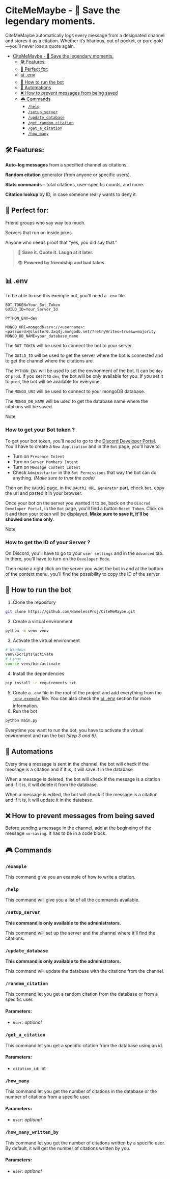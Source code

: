 # CiteMeMaybe - 🎤 Save the legendary moments.
CiteMeMaybe automatically logs every message from a designated channel and stores it as a citation. Whether it’s hilarious, out of pocket, or pure gold—you’ll never lose a quote again.

* [CiteMeMaybe - 🎤 Save the legendary moments.](#citememaybe----save-the-legendary-moments)
  * [🛠️ Features:](#-features)
  * [🤝 Perfect for:](#-perfect-for)
  * [📊 .env](#-env)
  * [🤖 How to run the bot](#-how-to-run-the-bot)
  * [🚗 Automations](#-automations)
  * [❌ How to prevent messages from being saved](#-how-to-prevent-messages-from-being-saved)
  * [🎮 Commands](#-commands)
    * [`/help`](#help)
    * [`/setup_server`](#setup_server)
    * [`/update_database`](#update_database)
    * [`/get_random_citation`](#get_random_citation)
    * [`/get_a_citation`](#get_a_citation)
    * [`/how_many`](#how_many)

## 🛠️ Features:
__Auto-log messages__ from a specified channel as citations.

__Random citation__ generator (from anyone or specific users).

__Stats commands__ – total citations, user-specific counts, and more.

__Citation lookup__ by ID, in case someone really wants to deny it.

## 🤝 Perfect for:
Friend groups who say way too much.

Servers that run on inside jokes.

Anyone who needs proof that “yes, you did say that.”

> 💬 __Save it. Quote it. Laugh at it later.__
> 
> 📚 __Powered by friendship and bad takes.__

## 📊 .env
To be able to use this exemple bot, you'll need a `.env` file.
```env
BOT_TOKEN=Your_Bot_Token
GUILD_ID=Your_Server_Id

PYTHON_ENV=dev

MONGO_URI=mongodb+srv://<username>:<password>@cluster0.3xq4j.mongodb.net/?retryWrites=true&w=majority
MONGO_DB_NAME=your_database_name
```
The `BOT_TOKEN` will be used to connect the bot to your server.

The `GUILD_ID` will be used to get the server where the bot is connected and to get the channel where the citations are.

The `PYTHON_ENV` will be used to set the environment of the bot. It can be `dev` or `prod`. If you set it to `dev`, the bot will be only available for you. If you set it to `prod`, the bot will be available for everyone.

The `MONGO_URI` will be used to connect to your mongoDB database.

The `MONGO_DB_NAME` will be used to get the database name where the citations will be saved.

> [!note]
> ### How to get your Bot token ?
> To get your bot token, you'll need to go to the [Discord Developer Portal](https://discord.com/developers/applications).
> You'll have to create a `New Application` and in the `Bot` page, you'll have to:
> - Turn on `Presence Intent`
> - Turn on `Server Members Intent`
> - Turn on `Message Content Intent`
> - Check `Administartor` in the `Bot Permissions` that way the bot can do anything. _(Make sure to trust the code)_
> 
> Then on the `OAuth2` page, in the `OAuth2 URL Generator` part, check `bot`, copy the url and pasted it in your browser.
> 
> Once your bot on the server you wanted it to be, back on the `Discrod Developer Portal`, in the `Bot` page, you'll find a button `Reset Token`. Click on it and then your token will be displayed. __Make sure to save it, it'll be showed one time only__.

> [!note]
> ### How to get the ID of your Server ?
> On Discord, you'll have to go to your `user settings` and in the `Advanced` tab. In there, you'll have to turn on the `Developer Mode`.
>
> Then make a right click on the server you want the bot in and at the bottom of the context menu, you'll find the possibility to copy the ID of the server.

## 🤖 How to run the bot
1. Clone the repository
```bash
git clone https://github.com/NamelessProj/CiteMeMaybe.git
```
2. Create a virtual environment
```bash
python -m venv venv
```
3. Activate the virtual environment
```bash
# Windows
venv\Scripts\activate
# Linux
source venv/bin/activate
```
4. Install the dependencies
```bash
pip install -r requirements.txt
```
5. Create a `.env` file in the root of the project and add everything from the [`.env.exemple`](/.env.exemple) file. You can also check the [📊 .env](#-env) section for more information.
6. Run the bot
```bash
python main.py
```

Everytime you want to run the bot, you have to activate the virtual environment and run the bot _(step 3 and 6)_.

## 🚗 Automations
Every time a message is sent in the channel, the bot will check if the message is a citation and if it is, it will save it in the database.

When a message is deleted, the bot will check if the message is a citation and if it is, it will delete it from the database.

When a message is edited, the bot will check if the message is a citation and if it is, it will update it in the database.

## ❌ How to prevent messages from being saved
Before sending a message in the channel, add at the beginning of the message `no-saving`. It has to be in a code block.

## 🎮 Commands
### `/example`
This command give you an example of how to write a citation.

### `/help`
This command will give you a list of all the commands available.

### `/setup_server`
__This command is only available to the administrators.__

This command will set up the server and the channel where it'll find the citations.

### `/update_database`
__This command is only available to the administrators.__

This command will update the database with the citations from the channel.

### `/random_citation`
This command let you get a random citation from the database or from a specific user.
#### Parameters:
- `user`: _optional_

### `/get_a_citation`
This command let you get a specific citation from the database using an id.
#### Parameters:
- `citation_id`: int

### `/how_many`
This command let you get the number of citations in the database or the number of citations from a specific user.
#### Parameters:
- `user`: _optional_

### `/how_many_written_by`
This command let you get the number of citations written by a specific user. By default, it will get the number of citations written by you.
#### Parameters:
- `user`: _optional_